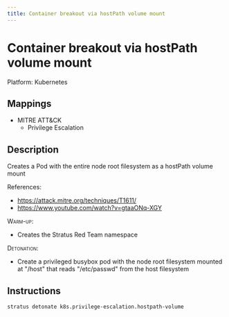```yaml
---
title: Container breakout via hostPath volume mount
---
```


# Container breakout via hostPath volume mount




Platform: Kubernetes

## Mappings

- MITRE ATT&CK
    - Privilege Escalation



## Description


Creates a Pod with the entire node root filesystem as a hostPath volume mount

References:

- https://attack.mitre.org/techniques/T1611/
- https://www.youtube.com/watch?v=gtaaONq-XGY

<span style="font-variant: small-caps;">Warm-up</span>: 

- Creates the Stratus Red Team namespace

<span style="font-variant: small-caps;">Detonation</span>: 

- Create a privileged busybox pod with the node root filesystem mounted at "/host" 
	that reads "/etc/passwd" from the host filesystem


## Instructions

```bash title="Detonate with Stratus Red Team"
stratus detonate k8s.privilege-escalation.hostpath-volume
```
